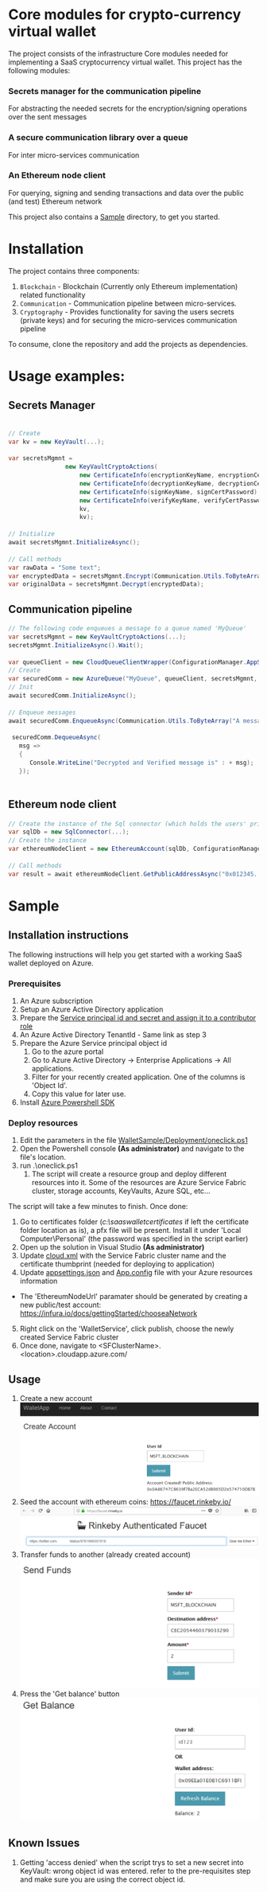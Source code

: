 # Core modules for crypto-currency virtual wallet
The project consists of the infrastructure Core modules needed for implementing a SaaS cryptocurrency virtual wallet. This project has the following modules:
### Secrets manager for the communication pipeline
For abstracting the needed secrets for the encryption/signing operations over the sent messages
### A secure communication library over a queue
For inter micro-services communication
### An Ethereum node client
For querying, signing and sending transactions and data over the public (and test) Ethereum network

This project also contains a [Sample](WalletSample) directory, to get you started.  

# Installation
The project contains three components:
1. `Blockchain` - Blockchain (Currently only Ethereum implementation) related functionality <br>
2. `Communication` - Communication pipeline between micro-services.<br>
3. `Cryptography` - Provides functionality for saving the users secrets (private keys) and for securing the micro-services communication pipeline <br>

To consume, clone the repository and add the projects as dependencies.

# Usage examples:

## Secrets Manager
```c#

// Create
var kv = new KeyVault(...);

var secretsMgmnt =
                new KeyVaultCryptoActions(
                    new CertificateInfo(encryptionKeyName, encryptionCertPassword),
                    new CertificateInfo(decryptionKeyName, decryptionCertPassword),
                    new CertificateInfo(signKeyName, signCertPassword),
                    new CertificateInfo(verifyKeyName, verifyCertPassword),
                    kv,
                    kv);

// Initialize
await secretsMgmnt.InitializeAsync();

// Call methods
var rawData = "Some text";
var encryptedData = secretsMgmnt.Encrypt(Communication.Utils.ToByteArray(rawData));
var originalData = secretsMgmnt.Decrypt(encryptedData);

```
## Communication pipeline
```c#
// The following code enqueues a message to a queue named 'MyQueue'
var secretsMgmnt = new KeyVaultCryptoActions(...);
secretsMgmnt.InitializeAsync().Wait();

var queueClient = new CloudQueueClientWrapper(ConfigurationManager.AppSettings["AzureStorageConnectionString"]);
// Create
var securedComm = new AzureQueue("MyQueue", queueClient, secretsMgmnt, true);
// Init
await securedComm.InitializeAsync();

// Enqueue messages
await securedComm.EnqueueAsync(Communication.Utils.ToByteArray("A message"));

 securedComm.DequeueAsync(
   msg =>
   {
      Console.WriteLine("Decrypted and Verified message is" : + msg);
   });
  
```

## Ethereum node client
```c#
// Create the instance of the Sql connector (which holds the users' private keys)
var sqlDb = new SqlConnector(...);
// Create the instance
var ethereumNodeClient = new EthereumAccount(sqlDb, ConfigurationManager.AppSettings["EthereumNodeUrl"]);

// Call methods
var result = await ethereumNodeClient.GetPublicAddressAsync("0x012345...");   
```

# Sample
## Installation instructions

The following instructions will help you get started with a working SaaS wallet deployed on Azure.

### Prerequisites
1. An Azure subscription
2. Setup an Azure Active Directory application
3. Prepare the [Service principal id and secret and assign it to a contributor role](https://docs.microsoft.com/en-us/azure/azure-resource-manager/resource-group-create-service-principal-portal)
4. An Azure Active Directory TenantId - Same link as step 3
5. Prepare the Azure Service principal object id
   1. Go to the azure portal
   2. Go to Azure Active Directory -> Enterprise Applications -> All applications. 
   3. Filter for your recently created application. One of the columns is 'Object Id'. 
   4. Copy this value for later use.
7. Install [Azure Powershell SDK](https://www.microsoft.com/web/handlers/webpi.ashx/getinstaller/WindowsAzurePowershellGet.3f.3f.3fnew.appids)

### Deploy resources
1. Edit the parameters in the file [WalletSample/Deployment/oneclick.ps1](WalletSample/Deployment/oneclick.ps1)
2. Open the Powershell console **(As administrator)** and navigate to the file's location.
3. run .\oneclick.ps1
   1. The script will create a resource group and deploy different resources into it. Some of the resources are Azure Service Fabric cluster, storage accounts, KeyVaults, Azure SQL, etc...


The script will take a few minutes to finish.
Once done:
1) Go to certificates folder (*c:\saaswalletcertificates* if left the certificate folder location as is), a pfx file will be present.
Install it under 'Local Computer\Personal' (the password was specified in the script earlier)
2) Open up the solution in Visual Studio **(As administrator)**
3) Update [cloud.xml](WalletSF/publishprofiles/cloud.xml) with the Service Fabric cluster name and the certificate thumbprint (needed for deploying to application)
4) Update [appsettings.json](WalletApp/appsettings.json) and [App.config](TransactionGenerator/App.config) file with your Azure resources information
* The 'EthereumNodeUrl' paramater should be generated by creating a new public/test account:
https://infura.io/docs/gettingStarted/chooseaNetwork
5) Right click on the 'WalletService', click publish, choose the newly created Service Fabric cluster
6) Once done, navigate to \<SFClusterName\>.\<location\>.cloudapp.azure.com/

## Usage
1. Create a new account
![Creating a new account for identifier 'MSFT_BLOCKCHAIN'](/images/createAccount.png)
2. Seed the account with ethereum coins:
https://faucet.rinkeby.io/
![Seeding the 'MSFT_BLOCKCHAIN' account with a few coins](/images/seed.png)
3. Transfer funds to another (already created account)
![Tranfer funds to another address](/images/sendFunds.png)
4. Press the 'Get balance' button
![Get the current balance](/images/getBalance.png)

## Known Issues
1. Getting 'access denied' when the script trys to set a new secret into KeyVault: wrong object id was entered. refer to the pre-requisites step and make sure you are using the correct object id.

